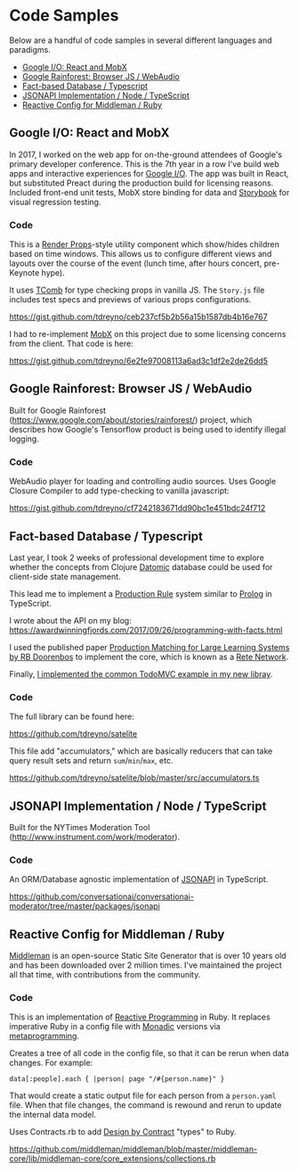 # Code Samples

Below are a handful of code samples in several different languages and paradigms.

* [Google I/O: React and MobX](#google-i-o-react-and-mobx)
* [Google Rainforest: Browser JS / WebAudio](#google-rainforest-browser-js-webaudio)
* [Fact-based Database / Typescript](#fact-based-database-typescript)
* [JSONAPI Implementation / Node / TypeScript](#jsonapi-implementation-node-typescript)
* [Reactive Config for Middleman / Ruby](#reactive-config-for-middleman-ruby)

## Google I/O: React and MobX

In 2017, I worked on the web app for on-the-ground attendees of Google's primary developer conference. This is the 7th year in a row I've build web apps and interactive experiences for [Google I/O](https://events.google.com/io/). The app was built in React, but substituted Preact during the production build for licensing reasons. Included front-end unit tests, MobX store binding for data and [Storybook](https://storybook.js.org/) for visual regression testing.

### Code

This is a [Render Props](https://reactjs.org/docs/render-props.html)-style utility component which show/hides children based on time windows. This allows us to configure different views and layouts over the course of the event (lunch time, after hours concert, pre-Keynote hype). 

It uses [TComb](https://github.com/gcanti/tcomb) for type checking props in vanilla JS. The `Story.js` file includes test specs and previews of various props configurations.

https://gist.github.com/tdreyno/ceb237cf5b2b56a15b1587db4b16e767

I had to re-implement [MobX](https://github.com/mobxjs/mobx) on this project due to some licensing concerns from the client. That code is here:

https://gist.github.com/tdreyno/6e2fe97008113a6ad3c1df2e2de26dd5

## Google Rainforest: Browser JS / WebAudio

Built for Google Rainforest (https://www.google.com/about/stories/rainforest/) project, which describes how Google's Tensorflow product is being used to identify illegal logging.

### Code

WebAudio player for loading and controlling audio sources. Uses Google Closure Compiler to add type-checking to vanilla javascript:

https://gist.github.com/tdreyno/cf7242183671dd90bc1e451bdc24f712

## Fact-based Database / Typescript

Last year, I took 2 weeks of professional development time to explore whether the concepts from Clojure [Datomic](https://www.datomic.com) database could be used for client-side state management.

This lead me to implement a [Production Rule](https://en.wikipedia.org/wiki/Production_(computer_science)) system similar to [Prolog](https://en.wikipedia.org/wiki/Prolog) in TypeScript.

I wrote about the API on my blog: https://awardwinningfjords.com/2017/09/26/programming-with-facts.html

I used the published paper [Production Matching for Large Learning Systems by RB Doorenbos](http://reports-archive.adm.cs.cmu.edu/anon/1995/CMU-CS-95-113.pdf) to implement the core, which is known as a [Rete Network](https://en.wikipedia.org/wiki/Rete_algorithm).

Finally, [I implemented the common TodoMVC example in my new libray](http://satelite.netlify.com).

### Code

The full library can be found here:

https://github.com/tdreyno/satelite

This file add "accumulators," which are basically reducers that can take query result sets and return `sum`/`min`/`max`, etc.

https://github.com/tdreyno/satelite/blob/master/src/accumulators.ts

## JSONAPI Implementation / Node / TypeScript

Built for the NYTimes Moderation Tool (http://www.instrument.com/work/moderator).

### Code

An ORM/Database agnostic implementation of [JSONAPI](http://jsonapi.org) in TypeScript.

https://github.com/conversationai/conversationai-moderator/tree/master/packages/jsonapi

## Reactive Config for Middleman / Ruby

[Middleman](https://middlemanapp.com) is an open-source Static Site Generator that is over 10 years old and has been downloaded over 2 million times. I've maintained the project all that time, with contributions from the community.

### Code

This is an implementation of [Reactive Programming](https://en.wikipedia.org/wiki/Reactive_programming) in Ruby. It replaces imperative Ruby in a config file with [Monadic](https://en.wikipedia.org/wiki/Monad_(functional_programming)) versions via [metaprogramming](https://en.wikipedia.org/wiki/Metaprogramming).

Creates a tree of all code in the config file, so that it can be rerun when data changes. For example:

    data[:people].each { |person| page "/#{person.name}" }

That would create a static output file for each person from a `person.yaml` file. When that file changes, the command is rewound and rerun to update the internal data model. 

Uses Contracts.rb to add [Design by Contract](https://en.wikipedia.org/wiki/Design_by_contract) "types" to Ruby.

https://github.com/middleman/middleman/blob/master/middleman-core/lib/middleman-core/core_extensions/collections.rb
